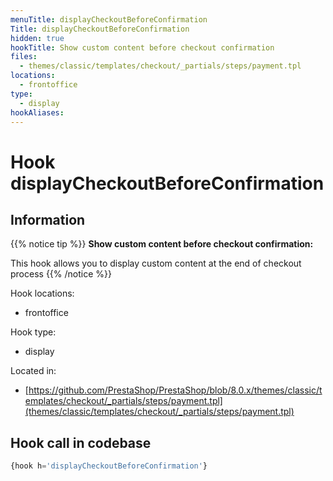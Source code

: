 ```yaml
---
menuTitle: displayCheckoutBeforeConfirmation
Title: displayCheckoutBeforeConfirmation
hidden: true
hookTitle: Show custom content before checkout confirmation
files:
  - themes/classic/templates/checkout/_partials/steps/payment.tpl
locations:
  - frontoffice
type:
  - display
hookAliases:
---
```


# Hook displayCheckoutBeforeConfirmation

## Information

{{% notice tip %}}
**Show custom content before checkout confirmation:** 

This hook allows you to display custom content at the end of checkout process
{{% /notice %}}

Hook locations: 
  - frontoffice

Hook type: 
  - display

Located in: 
  - [https://github.com/PrestaShop/PrestaShop/blob/8.0.x/themes/classic/templates/checkout/_partials/steps/payment.tpl](themes/classic/templates/checkout/_partials/steps/payment.tpl)

## Hook call in codebase

```php
{hook h='displayCheckoutBeforeConfirmation'}
```